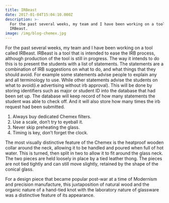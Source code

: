 ```yaml
---
title: IRBeast
date: 2017-01-04T15:04:10.000Z
description: >-
  For the past several weeks, my team and I have been working on a tool called
  IRBeast.
image: /img/blog-chemex.jpg
---
```


For the past several weeks, my team and I have been working on a tool called
IRBeast. IRBeast is a tool that is intended to ease the IRB process, although
production of the tool is still in progress. The way it intends to do this is to
present the students with a list of statements. The statements are a combination
of IRB suggestions on what to do, and what things that they should avoid. For
example some statements advise people to explain any and all terminology to use.
While other statements advise the students on what to avoid(i.e advertising
without irb approval). This will be done by storing identifiers such as major
or student ID into the database that had been set up. The database will keep
record of how many statements the student was able to check off. And it will
also store how many times the irb request had been submitted.

1. Always buy dedicated Chemex filters.
2. Use a scale, don’t try to eyeball it.
3. Never skip preheating the glass.
4. Timing is key, don’t forget the clock.

The most visually distinctive feature of the Chemex is the heatproof wooden collar around the neck, allowing it to be handled and poured when full of hot water. This is turned, then split in two to allow it to fit around the glass neck. The two pieces are held loosely in place by a tied leather thong. The pieces are not tied tightly and can still move slightly, retained by the shape of the conical glass.

For a design piece that became popular post-war at a time of Modernism and precision manufacture, this juxtaposition of natural wood and the organic nature of a hand-tied knot with the laboratory nature of glassware was a distinctive feature of its appearance.
